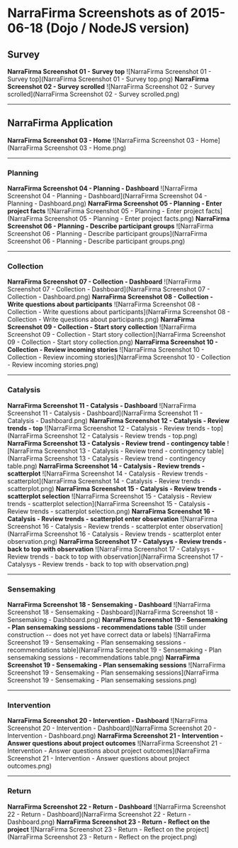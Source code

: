 # NarraFirma Screenshots as of 2015-06-18 (Dojo / NodeJS version)

## Survey

**NarraFirma Screenshot 01 - Survey top**
![NarraFirma Screenshot 01 - Survey top](NarraFirma Screenshot 01 - Survey top.png)
 **NarraFirma Screenshot 02 - Survey scrolled**
![NarraFirma Screenshot 02 - Survey scrolled](NarraFirma Screenshot 02 - Survey scrolled.png)

* * *

## NarraFirma Application

**NarraFirma Screenshot 03 - Home**
![NarraFirma Screenshot 03 - Home](NarraFirma Screenshot 03 - Home.png)

* * *

### Planning

**NarraFirma Screenshot 04 - Planning - Dashboard**
![NarraFirma Screenshot 04 - Planning - Dashboard](NarraFirma Screenshot 04 - Planning - Dashboard.png)
 **NarraFirma Screenshot 05 - Planning - Enter project facts**
![NarraFirma Screenshot 05 - Planning - Enter project facts](NarraFirma Screenshot 05 - Planning - Enter project facts.png)
 **NarraFirma Screenshot 06 - Planning - Describe participant groups**
![NarraFirma Screenshot 06 - Planning - Describe participant groups](NarraFirma Screenshot 06 - Planning - Describe participant groups.png)

* * *

### Collection

**NarraFirma Screenshot 07 - Collection - Dashboard**
![NarraFirma Screenshot 07 - Collection - Dashboard](NarraFirma Screenshot 07 - Collection - Dashboard.png)
 **NarraFirma Screenshot 08 - Collection - Write questions about participants**
![NarraFirma Screenshot 08 - Collection - Write questions about participants](NarraFirma Screenshot 08 - Collection - Write questions about participants.png)
 **NarraFirma Screenshot 09 - Collection - Start story collection**
![NarraFirma Screenshot 09 - Collection - Start story collection](NarraFirma Screenshot 09 - Collection - Start story collection.png)
 **NarraFirma Screenshot 10 - Collection - Review incoming stories**
![NarraFirma Screenshot 10 - Collection - Review incoming stories](NarraFirma Screenshot 10 - Collection - Review incoming stories.png)

* * *

### Catalysis

**NarraFirma Screenshot 11 - Catalysis - Dashboard**
![NarraFirma Screenshot 11 - Catalysis - Dashboard](NarraFirma Screenshot 11 - Catalysis - Dashboard.png)
 **NarraFirma Screenshot 12 - Catalysis - Review trends - top**
![NarraFirma Screenshot 12 - Catalysis - Review trends - top](NarraFirma Screenshot 12 - Catalysis - Review trends - top.png)
 **NarraFirma Screenshot 13 - Catalysis - Review trend - contingency table**
![NarraFirma Screenshot 13 - Catalysis - Review trend - contingency table](NarraFirma Screenshot 13 - Catalysis - Review trend - contingency table.png)
 **NarraFirma Screenshot 14 - Catalysis - Review trends - scatterplot**
![NarraFirma Screenshot 14 - Catalysis - Review trends - scatterplot](NarraFirma Screenshot 14 - Catalysis - Review trends - scatterplot.png)
 **NarraFirma Screenshot 15 - Catalysis - Review trends - scatterplot selection**
![NarraFirma Screenshot 15 - Catalysis - Review trends - scatterplot selection](NarraFirma Screenshot 15 - Catalysis - Review trends - scatterplot selection.png)
 **NarraFirma Screenshot 16 - Catalysis - Review trends - scatterplot enter observation**
![NarraFirma Screenshot 16 - Catalysis - Review trends - scatterplot enter observation](NarraFirma Screenshot 16 - Catalysis - Review trends - scatterplot enter observation.png)
 **NarraFirma Screenshot 17 - Catalysys - Review trends - back to top with observation**
![NarraFirma Screenshot 17 - Catalysys - Review trends - back to top with observation](NarraFirma Screenshot 17 - Catalysys - Review trends - back to top with observation.png)

* * *

### Sensemaking

**NarraFirma Screenshot 18 - Sensemaking - Dashboard**
![NarraFirma Screenshot 18 - Sensemaking - Dashboard](NarraFirma Screenshot 18 - Sensemaking - Dashboard.png)
 **NarraFirma Screenshot 19 - Sensemaking - Plan sensemaking sessions - recommendations table**
(Still under construction -- does not yet have correct data or labels)
![NarraFirma Screenshot 19 - Sensemaking - Plan sensemaking sessions - recommendations table](NarraFirma Screenshot 19 - Sensemaking - Plan sensemaking sessions - recommendations table.png)
 **NarraFirma Screenshot 19 - Sensemaking - Plan sensemaking sessions**
![NarraFirma Screenshot 19 - Sensemaking - Plan sensemaking sessions](NarraFirma Screenshot 19 - Sensemaking - Plan sensemaking sessions.png)

* * *

### Intervention

**NarraFirma Screenshot 20 - Intervention - Dashboard**
![NarraFirma Screenshot 20 - Intervention - Dashboard](NarraFirma Screenshot 20 - Intervention - Dashboard.png)
 **NarraFirma Screenshot 21 - Intervention - Answer questions about project outcomes**
![NarraFirma Screenshot 21 - Intervention - Answer questions about project outcomes](NarraFirma Screenshot 21 - Intervention - Answer questions about project outcomes.png)

* * *

### Return

**NarraFirma Screenshot 22 - Return - Dashboard**
![NarraFirma Screenshot 22 - Return - Dashboard](NarraFirma Screenshot 22 - Return - Dashboard.png)
 **NarraFirma Screenshot 23 - Return - Reflect on the project**
![NarraFirma Screenshot 23 - Return - Reflect on the project](NarraFirma Screenshot 23 - Return - Reflect on the project.png)
